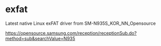 # exfat

Latest native Linux exFAT driver from SM-N935S_KOR_NN_Opensource

https://opensource.samsung.com/reception/receptionSub.do?method=sub&searchValue=N935
